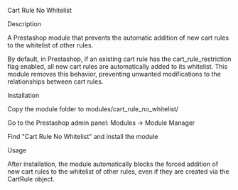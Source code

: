 Cart Rule No Whitelist

Description

A Prestashop module that prevents the automatic addition of new cart rules to the whitelist of other rules.

By default, in Prestashop, if an existing cart rule has the cart_rule_restriction flag enabled, all new cart rules are automatically added to its whitelist. This module removes this behavior, preventing unwanted modifications to the relationships between cart rules.

Installation

Copy the module folder to modules/cart_rule_no_whitelist/

Go to the Prestashop admin panel: Modules -> Module Manager

Find "Cart Rule No Whitelist" and install the module

Usage

After installation, the module automatically blocks the forced addition of new cart rules to the whitelist of other rules, even if they are created via the CartRule object.
